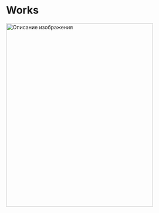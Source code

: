 # Works




<img src="https://fikiwiki.com/uploads/posts/2022-02/1644988274_45-fikiwiki-com-p-krasivie-kartinki-prirodi-na-rabochii-stol-51.jpg" alt="Описание изображения" style="width: 400px; height: 500px; float: left; margin-right: 10px;">